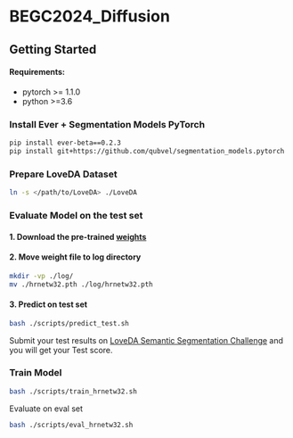 # BEGC2024_Diffusion

## Getting Started

#### Requirements:
- pytorch >= 1.1.0
- python >=3.6

### Install Ever + Segmentation Models PyTorch
```bash
pip install ever-beta==0.2.3
pip install git+https://github.com/qubvel/segmentation_models.pytorch
```

### Prepare LoveDA Dataset

```bash
ln -s </path/to/LoveDA> ./LoveDA
```

### Evaluate Model on the test set
#### 1. Download the pre-trained [<b>weights</b>](https://drive.google.com/drive/folders/1xFn1d8a4Hv4il52hLCzjEy_TY31RdRtg?usp=sharing)
#### 2. Move weight file to log directory
```bash
mkdir -vp ./log/
mv ./hrnetw32.pth ./log/hrnetw32.pth
```
#### 3. Predict on test set
```bash 
bash ./scripts/predict_test.sh
```
Submit your test results on [LoveDA Semantic Segmentation Challenge](https://codalab.lisn.upsaclay.fr/competitions/421) and you will get your Test score.


### Train Model
```bash 
bash ./scripts/train_hrnetw32.sh
```
Evaluate on eval set 
```bash
bash ./scripts/eval_hrnetw32.sh
```



